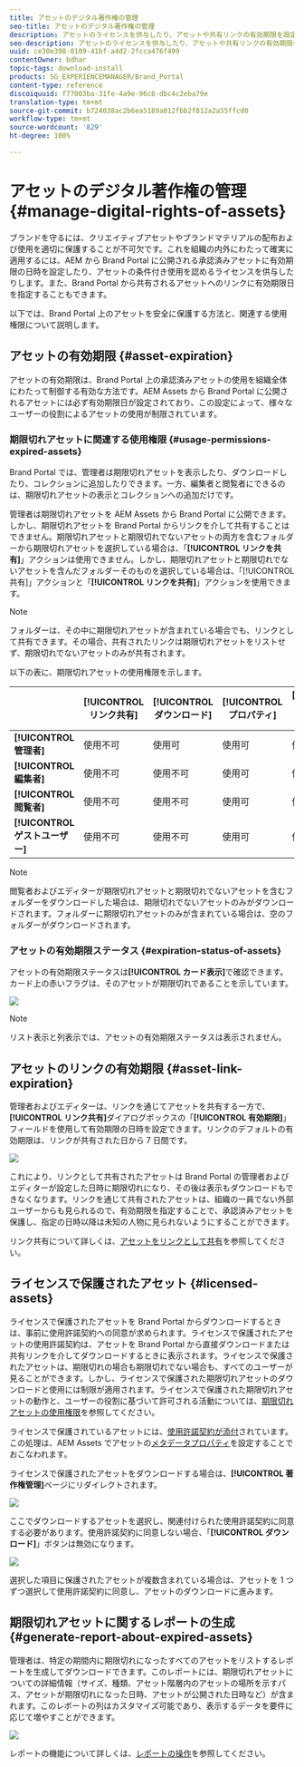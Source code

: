 ```yaml
---
title: アセットのデジタル著作権の管理
seo-title: アセットのデジタル著作権の管理
description: アセットのライセンスを供与したり、アセットや共有リンクの有効期限を設定したりすることで、アセットの使用を制御し、アセットを保護できます。
seo-description: アセットのライセンスを供与したり、アセットや共有リンクの有効期限を設定したりすることで、アセットの使用を制御し、アセットを保護できます。
uuid: ce30e398-0109-41bf-a4d2-2fcca476f499
contentOwner: bdhar
topic-tags: download-install
products: SG_EXPERIENCEMANAGER/Brand_Portal
content-type: reference
discoiquuid: f77003ba-31fe-4a9e-96c8-dbc4c2eba79e
translation-type: tm+mt
source-git-commit: b724038ac2b6ea5189a012fbb2f812a2a55ffcd0
workflow-type: tm+mt
source-wordcount: '829'
ht-degree: 100%

---
```



# アセットのデジタル著作権の管理 {#manage-digital-rights-of-assets}

ブランドを守るには、クリエイティブアセットやブランドマテリアルの配布および使用を適切に保護することが不可欠です。これを組織の内外にわたって確実に適用するには、AEM から Brand Portal に公開される承認済みアセットに有効期限の日時を設定したり、アセットの条件付き使用を認めるライセンスを供与したりします。また、Brand Portal から共有されるアセットへのリンクに有効期限日を指定することもできます。

以下では、Brand Portal 上のアセットを安全に保護する方法と、関連する使用権限について説明します。

## アセットの有効期限 {#asset-expiration}

アセットの有効期限は、Brand Portal 上の承認済みアセットの使用を組織全体にわたって制御する有効な方法です。AEM Assets から Brand Portal に公開されるアセットには必ず有効期限日が設定されており、この設定によって、様々なユーザーの役割によるアセットの使用が制限されています。

### 期限切れアセットに関連する使用権限 {#usage-permissions-expired-assets}

Brand Portal では、管理者は期限切れアセットを表示したり、ダウンロードしたり、コレクションに追加したりできます。一方、編集者と閲覧者にできるのは、期限切れアセットの表示とコレクションへの追加だけです。

管理者は期限切れアセットを AEM Assets から Brand Portal に公開できます。しかし、期限切れアセットを Brand Portal からリンクを介して共有することはできません。期限切れアセットと期限切れでないアセットの両方を含むフォルダーから期限切れアセットを選択している場合は、「**[!UICONTROL リンクを共有]**」アクションは使用できません。しかし、期限切れアセットと期限切れでないアセットを含んだフォルダーそのものを選択している場合は、「[!UICONTROL 共有]」アクションと「**[!UICONTROL リンクを共有]**」アクションを使用できます。

>[!NOTE]
>
>フォルダーは、その中に期限切れアセットが含まれている場合でも、リンクとして共有できます。その場合、共有されたリンクは期限切れアセットをリストせず、期限切れでないアセットのみが共有されます。


以下の表に、期限切れアセットの使用権限を示します。

|  | **[!UICONTROL リンク共有]** | **[!UICONTROL ダウンロード]** | **[!UICONTROL プロパティ]** | **[!UICONTROL コレクションに追加]** | **[!UICONTROL 削除]** |
|---|---|---|---|---|---|
| **[!UICONTROL 管理者]** | 使用不可 | 使用可 | 使用可 | 使用可 | 使用可 |
| **[!UICONTROL 編集者]** | 使用不可 | 使用不可 | 使用可 | 使用可 | 使用不可 |
| **[!UICONTROL 閲覧者]** | 使用不可 | 使用不可 | 使用可 | 使用可 | 使用不可 |
| **[!UICONTROL ゲストユーザー]** | 使用不可 | 使用不可 | 使用可 | 使用可 | 使用不可 |

>[!NOTE]
>
>閲覧者およびエディターが期限切れアセットと期限切れでないアセットを含むフォルダーをダウンロードした場合は、期限切れでないアセットのみがダウンロードされます。フォルダーに期限切れアセットのみが含まれている場合は、空のフォルダーがダウンロードされます。


### アセットの有効期限ステータス {#expiration-status-of-assets}

アセットの有効期限ステータスは&#x200B;**[!UICONTROL カード表示]**&#x200B;で確認できます。カード上の赤いフラグは、そのアセットが期限切れであることを示しています。

![](assets/expired_assets_cardview.png)

>[!NOTE]
>
>リスト表示と列表示では、アセットの有効期限ステータスは表示されません。


## アセットのリンクの有効期限 {#asset-link-expiration}

管理者およびエディターは、リンクを通じてアセットを共有する一方で、**[!UICONTROL リンク共有]**&#x200B;ダイアログボックスの「**[!UICONTROL 有効期限]**」フィールドを使用して有効期限の日時を設定できます。リンクのデフォルトの有効期限は、リンクが共有された日から 7 日間です。

![](assets/asset-link-sharing.png)

これにより、リンクとして共有されたアセットは Brand Portal の管理者およびエディターが設定した日時に期限切れになり、その後は表示もダウンロードもできなくなります。リンクを通じて共有されたアセットは、組織の一員でない外部ユーザーからも見られるので、有効期限を指定することで、承認済みアセットを保護し、指定の日時以降は未知の人物に見られないようにすることができます。

リンク共有について詳しくは、[アセットをリンクとして共有](../using/brand-portal-link-share.md)を参照してください。

## ライセンスで保護されたアセット {#licensed-assets}

ライセンスで保護されたアセットを Brand Portal からダウンロードするときは、事前に使用許諾契約への同意が求められます。ライセンスで保護されたアセットの使用許諾契約は、アセットを Brand Portal から直接ダウンロードまたは共有リンクを介してダウンロードするときに表示されます。ライセンスで保護されたアセットは、期限切れの場合も期限切れでない場合も、すべてのユーザーが見ることができます。しかし、ライセンスで保護された期限切れアセットのダウンロードと使用には制限が適用されます。ライセンスで保護された期限切れアセットの動作と、ユーザーの役割に基づいて許可される活動については、[期限切れアセットの使用権限](../using/manage-digital-rights-of-assets.md#usage-permissions-expired-assets)を参照してください。

ライセンスで保護されているアセットには、[使用許諾契約が添付](https://helpx.adobe.com/jp/experience-manager/6-5/assets/using/drm.html#DigitalRightsManagementinAssets)されています。この処理は、AEM Assets でアセットの[メタデータプロパティ](https://helpx.adobe.com/jp/experience-manager/6-5/assets/using/drm.html#DigitalRightsManagementinAssets)を設定することでおこなわれます。

ライセンスで保護されたアセットをダウンロードする場合は、**[!UICONTROL 著作権管理]**&#x200B;ページにリダイレクトされます。

![](assets/asset-copyright-mgmt.png)

ここでダウンロードするアセットを選択し、関連付けられた使用許諾契約に同意する必要があります。使用許諾契約に同意しない場合、「**[!UICONTROL ダウンロード]**」ボタンは無効になります。

![](assets/licensed-asset-download-2.png)

選択した項目に保護されたアセットが複数含まれている場合は、アセットを 1 つずつ選択して使用許諾契約に同意し、アセットのダウンロードに進みます。

## 期限切れアセットに関するレポートの生成 {#generate-report-about-expired-assets}

管理者は、特定の期間内に期限切れになったすべてのアセットをリストするレポートを生成してダウンロードできます。このレポートには、期限切れアセットについての詳細情報（サイズ、種類、アセット階層内のアセットの場所を示すパス、アセットが期限切れになった日時、アセットが公開された日時など）が含まれます。このレポートの列はカスタマイズ可能であり、表示するデータを要件に応じて増やすことができます。

![](assets/assets-expired.png)

レポートの機能について詳しくは、[レポートの操作](../using/brand-portal-reports.md#work-with-reports)を参照してください。

